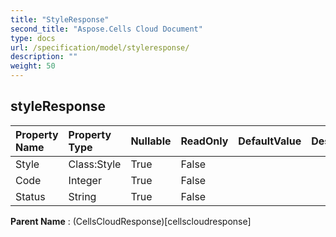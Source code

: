 ```yaml
---
title: "StyleResponse"
second_title: "Aspose.Cells Cloud Document"
type: docs
url: /specification/model/styleresponse/
description: ""
weight: 50
---
```


## **styleResponse**

 

| Property Name | Property Type | Nullable |  ReadOnly | DefaultValue | Description | 
| :- | :- | :- |:- |  :- | :- |
| Style | Class:Style | True |  False |  |  |  
| Code | Integer | True |  False |  |  |  
| Status | String | True |  False |  |  |  

**Parent Name** : (CellsCloudResponse)[cellscloudresponse]

